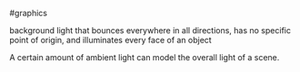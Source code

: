 
#graphics

background light that bounces everywhere in all directions, has no specific point of origin, and illuminates every face of an object

A certain amount of ambient light can model the overall light of a scene.
